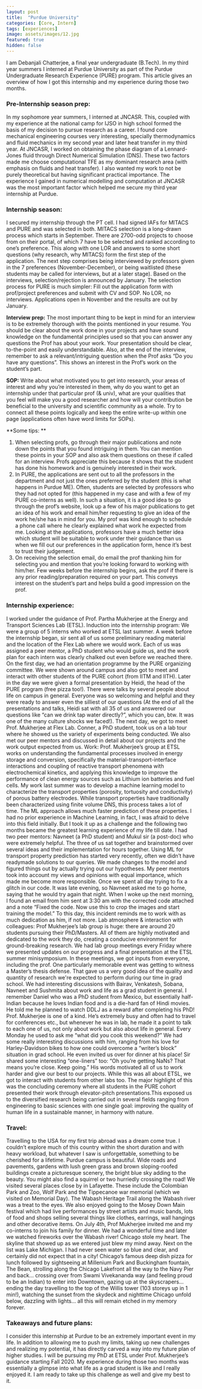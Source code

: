 ```yaml
---
layout: post
title:  "Purdue University"
categories: [Core, Intern]
tags: [experiences]
image: assets/images/12.jpg
featured: true
hidden: false
---
```


I am Debanjali Chatterjee, a final year undergraduate (B.Tech). In my third year summers I interned at Purdue University as part of the Purdue Undergraduate Research Experience (PURE) program. This article gives an overview of how I got this internship and my experience during those two months. 

### Pre-Internship season prep: 
In my sophomore year summers, I interned at JNCASR. This, coupled with my experience at the national camp for IJSO in high school formed the basis of my decision to pursue research as a career. I found core mechanical engineering courses very interesting, specially thermodynamics and fluid mechanics in my second year and later heat transfer in my third year. At JNCASR, I worked on obtaining the phase diagram of a Lennard-Jones fluid through Direct Numerical Simulation (DNS). These two factors made me choose computational TFE as my dominant research area (with emphasis on fluids and heat transfer). I also wanted my work to not be purely theoretical but having significant practical importance. The experience I gained in numerical modelling and computation at JNCASR was the most important factor which helped me secure my third year internship at Purdue.

### Internship season: 
I secured my internship through the PT cell. I had signed IAFs for MITACS and PURE and was selected in both. 
MITACS selection is a long-drawn process which starts in September. There are 2700-odd projects to choose from on their portal, of which 7 have to be selected and ranked according to one’s preference. This along with one LOR and answers to some short questions (why research, why MITACS) form the first step of the application. The next step comprises being interviewed by professors given in the 7 preferences (November-December), or being waitlisted (these students may be called for interviews, but at a later stage). Based on the interviews, selection/rejection is announced by January. The selection process for PURE is much simpler: Fill out the application form with prof/project preferences and submit with CV and SOP. No LOR, no interviews. Applications open in November and the results are out by January. 

**Interview prep:** The most important thing to be kept in mind for an interview is to be extremely thorough with the points mentioned in your resume. You should be clear about the work done in your projects and have sound knowledge on the fundamental principles used so that you can answer any questions the Prof has about your work. Your presentation should be clear, to-the-point and easily understandable. Also, at the end of the interview, remember to ask a relevant/intriguing question when the Prof asks “Do you have any questions”. This shows an interest in the Prof’s work on the student’s part. 

**SOP:** Write about what motivated you to get into research, your areas of interest and why you’re interested in them, why do you want to get an internship under that particular prof (& univ), what are your qualities that you feel will make you a good researcher and how will your contribution be beneficial to the university and scientific community as a whole. Try to connect all these points logically and keep the entire write-up within one page (applications often have word limits for SOPs).

**Some tips: **
1. When selecting profs, go through their major publications and note down the points that you found intriguing in them. You can mention these points in your SOP and also ask them questions on these if called for an interview. Profs appreciate this because it shows that the student has done his homework and is genuinely interested in their work. 
2. In PURE, the applications are sent out to all the professors in the department and not just the ones preferred by the student (this is what happens in Purdue ME). Often, students are selected by professors who they had not opted for (this happened in my case and with a few of my PURE co-interns as well). In such a situation, it is a good idea to go through the prof’s website, look up a few of his major publications to get an idea of his work and email him/her requesting to give an idea of the work he/she has in mind for you. My prof was kind enough to schedule a phone call where he clearly explained what work he expected from me. Looking at the applications, professors have a much better idea which student will be suitable to work under their guidance than us when we fill out our preferences in the application form, hence it’s best to trust their judgement. 
3. On receiving the selection email, do email the prof thanking him for selecting you and mention that you’re looking forward to working with him/her. Few weeks before the internship begins, ask the prof if there is any prior reading/preparation required on your part. This conveys interest on the student’s part and helps build a good impression on the prof. 

### Internship experience: 
I worked under the guidance of Prof. Partha Mukherjee at the Energy and Transport Sciences Lab (ETSL). 
Induction into the internship program: We were a group of 5 interns who worked at ETSL last summer. A week before the internship began, sir sent all of us some preliminary reading material and the location of the Flex Lab where we would work. Each of us was assigned a peer mentor, a PhD student who would guide us, and the work plan for each intern was clearly chalked out even before we reached there. 
On the first day, we had an orientation programme by the PURE organizing committee. We were shown around campus and also got to meet and interact with other students of the PURE cohort (from IITM and IITH). Later in the day we were given a formal presentation by Heidi, the head of the PURE program (free pizza too!). There were talks by several people about life on campus in general. Everyone was so welcoming and helpful and they were ready to answer even the silliest of our questions (At the end of all the presentations and talks, Heidi sat with all 35 of us and answered our questions like “can we drink tap water directly?”, which you can, btw. It was one of the many culture shocks we faced!). 
The next day, we got to meet Prof. Mukherjee at Flex Lab. Conner, a PhD student, took us on a lab tour where he showed us the variety of experiments being conducted. We also met our peer mentors and discussed in detail about our projects and the work output expected from us. 
Work: Prof. Mukherjee’s group at ETSL works on understanding the fundamental processes involved in energy storage and conversion, specifically the material-transport-interface interactions and coupling of reactive transport phenomena with electrochemical kinetics, and applying this knowledge to improve the performance of clean energy sources such as Lithium ion batteries and fuel cells. My work last summer was to develop a machine learning model to characterize the transport properties (porosity, tortuosity and conductivity) of porous battery electrodes. While transport properties have traditionally been characterized using finite volume DNS, this process takes a lot of time. The ML approach allows much faster prediction of these properties. 
I had no prior experience in Machine Learning, in fact, I was afraid to delve into this field initially. But I took it up as a challenge and the following two months became the greatest learning experience of my life till date. I had two peer mentors: Navneet (a PhD student) and Mukul sir (a post-doc) who were extremely helpful. The three of us sat together and brainstormed over several ideas and their implementation for hours together. Using ML for transport property prediction has started very recently, often we didn’t have readymade solutions to our queries. We made changes to the model and figured things out by actually trying out our hypotheses. My peer mentors took into account my views and opinions with equal importance, which made me become more responsible. Once we spent all day trying to fix a glitch in our code. It was late evening, so Navneet asked me to go home, saying that he would try again that night. When I woke up the next morning, I found an email from him sent at 3:30 am with the corrected code attached and a note “Fixed the code. Now use this to crop the images and start training the model.” To this day, this incident reminds me to work with as much dedication as him, if not more. 
Lab atmosphere & interaction with colleagues: Prof Mukherjee’s lab group is huge: there are around 20 students pursuing their PhD/Masters. All of them are highly motivated and dedicated to the work they do, creating a conducive environment for ground-breaking research. We had lab group meetings every Friday where we presented updates on our progress and a final presentation at the ETSL summer minisymposium. In these meetings, we got inputs from everyone, including the prof. One particularly memorable event was getting to witness a Master’s thesis defense. That gave us a very good idea of the quality and quantity of research we're expected to perform during our time in grad school. We had interesting discussions with Bairav, Venkatesh, Sobana, Navneet and Sushmita about work and life as a grad student in general. I remember Daniel who was a PhD student from Mexico, but essentially half-Indian because he loves Indian food and is a die-hard fan of Hindi movies. He told me he planned to watch DDLJ as a reward after completing his PhD! 
Prof. Mukherjee is one of a kind. He’s extremely busy and often had to travel for conferences etc., but whenever he was in lab, he made it a point to talk to each one of us, not only about work but also about life in general. Every Monday he used to ask me “what did you cook this weekend?” We had some really interesting discussions with him, ranging from his love for Harley-Davidson bikes to how one could overcome a “writer’s block” situation in grad school. He even invited us over for dinner at his place! Sir shared some interesting “one-liners” too: “Oh you’re getting NaNs? That means you’re close. Keep going.” His words motivated all of us to work harder and give our best to our projects. 
While this was all about ETSL, we got to interact with students from other labs too. The major highlight of this was the concluding ceremony where all students in the PURE cohort presented their work through elevator-pitch presentations.This exposed us to the diversified research being carried out in several fields ranging from engineering to basic sciences with one single goal: improving the quality of human life in a sustainable manner, in harmony with nature. 

### Travel: 
Travelling to the USA for my first trip abroad was a dream come true. I couldn’t explore much of this country within the short duration and with heavy workload, but whatever I saw is unforgettable, something to be cherished for a lifetime. Purdue campus is beautiful. Wide roads and pavements, gardens with lush green grass and brown sloping-roofed buildings create a picturesque scenery, the bright blue sky adding to the beauty. You might also find a squirrel or two hurriedly crossing the road! We visited several places close by in Lafayette. These include the Colombian Park and Zoo, Wolf Park and the Tippecanoe war memorial (which we visited on Memorial Day). The Wabash Heritage Trail along the Wabash river was a treat to the eyes. We also enjoyed going to the Mosey Down Main festival which had live performances by street artists and music bands, lots of food and shops selling several things like clothes, earrings, wall hangings and other decorative items. On July 4th, Prof Mukherjee invited me and my co-interns to join his family for dinner. We had a wonderful time and later we watched fireworks over the Wabash river! 
Chicago stole my heart. The skyline that showed up as we entered just blew my mind away. Next on the list was Lake Michigan. I had never seen water so blue and clear, and certainly did not expect that in a city! Chicago’s famous deep dish pizza for lunch followed by sightseeing at Millenium Park and Buckingham fountain, The Bean, strolling along the Chicago Lakefront all the way to the Navy Pier 
and back... crossing over from Swami Vivekananda way (and feeling proud to be an Indian) to enter into Downtown, gazing up at the skyscrapers... ending the day travelling to the top of the Willis tower (103 storeys up in 1 min!), watching the sunset from the skydeck and nighttime Chicago unfold below, dazzling with lights... all this will remain etched in my memory forever. 

### Takeaways and future plans: 
I consider this internship at Purdue to be an extremely important event in my life. In addition to allowing me to push my limits, taking up new challenges and realizing my potential, it has directly carved a way into my future plan of higher studies. I will be pursuing my PhD at ETSL under Prof. Mukherjee’s guidance starting Fall 2020. My experience during those two months was essentially a glimpse into what life as a grad student is like and I really enjoyed it. I am ready to take up this challenge as well and give my best to it. 
